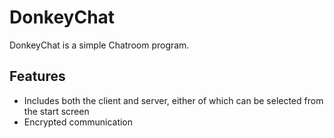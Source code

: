 # DonkeyChat
DonkeyChat is a simple Chatroom program.

## Features
* Includes both the client and server, either of which can be selected from the start screen
* Encrypted communication
